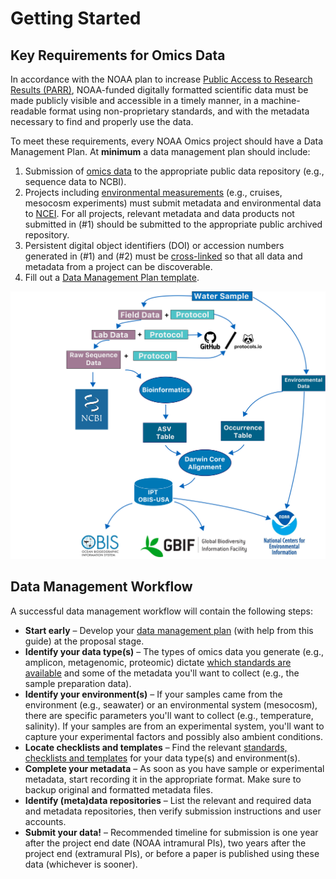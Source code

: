 Getting Started
=====

## Key Requirements for Omics Data 

In accordance with the NOAA plan to increase [Public Access to Research Results (PARR)](https://www.glerl.noaa.gov/review2016/reviewer_docs/NOAA_PARR_Plan_v5.04.pdf), NOAA-funded digitally formatted scientific data must be made publicly visible and accessible in a timely manner, in a machine-readable format using non-proprietary standards, and with the metadata necessary to find and properly use the data.  

To meet these requirements, every NOAA Omics project should have a Data Management Plan. At **minimum** a data management plan should include:  
1. Submission of [omics data](https://test-dmg-mkdocs.readthedocs.io/en/latest/omics-data-guidelines.html#table-1-data-repositories) to the appropriate public data repository (e.g., sequence data to NCBI).
2. Projects including [environmental measurements](https://test-dmg-mkdocs.readthedocs.io/en/latest/metadata-guidelines.html#submitting-metadata-and-environmental-data-to-repositories) (e.g., cruises, mesocosm experiments) must submit metadata and environmental data to [NCEI](https://www.ncei.noaa.gov/). For all projects, relevant metadata and data products not submitted in (#1) should be submitted to the appropriate public archived repository.
3. Persistent digital object identifiers (DOI) or accession numbers generated in (#1) and (#2) must be [cross-linked](https://test-dmg-mkdocs.readthedocs.io/en/latest/omics-data-guidelines.html#archiving-and-cross-linking) so that all data and metadata from a project can be discoverable.  
4. Fill out a [Data Management Plan template](https://test-dmg-mkdocs.readthedocs.io/en/latest/dmp-template.html).

![DMG fig](assets/20240126_mermaid_eDNA_workflow.png)

## Data Management Workflow

A successful data management workflow will contain the following steps:

* **Start early** – Develop your [data management plan](https://test-dmg-mkdocs.readthedocs.io/en/latest/dmp-template.html) (with help from this guide) at the proposal stage.
* **Identify your data type(s)** – The types of omics data you generate (e.g., amplicon, metagenomic, proteomic) dictate [which standards are available](https://github.com/aomlomics/omics-data-management/wiki/5-Omics-Data-Guidelines) and some of the metadata you'll want to collect (e.g., the sample preparation data).
* **Identify your environment(s)** – If your samples came from the environment (e.g., seawater) or an environmental system (mesocosm), there are specific parameters you'll want to collect (e.g., temperature, salinity). If your samples are from an experimental system, you'll want to capture your experimental factors and possibly also ambient conditions.
* **Locate checklists and templates** – Find the relevant [standards, checklists and templates](https://test-dmg-mkdocs.readthedocs.io/en/latest/omics-data-guidelines.html) for your data type(s) and environment(s). 
* **Complete your metadata** – As soon as you have sample or experimental metadata, start recording it in the appropriate format. Make sure to backup original and formatted metadata files.
* **Identify (meta)data repositories** – List the relevant and required data and metadata repositories, then verify submission instructions and user accounts.
* **Submit your data!** – Recommended timeline for submission is one year after the project end date (NOAA intramural PIs), two years after the project end (extramural PIs), or before a paper is published using these data (whichever is sooner). 


